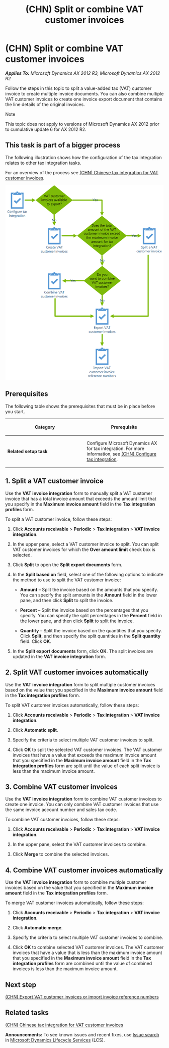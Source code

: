 ﻿---
title: (CHN) Split or combine VAT customer invoices
TOCTitle: (CHN) Split or combine VAT customer invoices
ms:assetid: c65960eb-0b18-445a-8128-7b4dc0502e67
ms:mtpsurl: https://technet.microsoft.com/en-us/library/Dn282393(v=AX.60)
ms:contentKeyID: 54906856
ms.date: 04/18/2014
mtps_version: v=AX.60
f1_keywords:
- China
- CHN
- split invoices
- CN - 00015
- Forms.TaxIntgrExportDocument_CN
- VAT customer invoices
- Forms.TaxIntgrExportDocumentSplit_CN
- merge invoices
- MsDynAx060.Forms.TaxIntgrExportDocument_CN
- MsDynAx060.Forms.TaxIntgrExportDocumentSplit_CN
---

# (CHN) Split or combine VAT customer invoices 


_**Applies To:** Microsoft Dynamics AX 2012 R3, Microsoft Dynamics AX 2012 R2_

Follow the steps in this topic to split a value-added tax (VAT) customer invoice to create multiple invoice documents. You can also combine multiple VAT customer invoices to create one invoice export document that contains the line details of the original invoices.


> [!NOTE]
> <P>This topic does not apply to versions of Microsoft Dynamics AX 2012 prior to cumulative update 6 for AX 2012 R2.</P>



## This task is part of a bigger process

The following illustration shows how the configuration of the tax integration relates to other tax integration tasks.

For an overview of the process see [(CHN) Chinese tax integration for VAT customer invoices](chn-chinese-tax-integration-for-vat-customer-invoices.md).

![Chinese tax integration for VAT customer invoices](images/Dn304990.ChinaTaxIntegration(AX.60).gif "Chinese tax integration for VAT customer invoices")

## Prerequisites

The following table shows the prerequisites that must be in place before you start.

<table>
<colgroup>
<col style="width: 50%" />
<col style="width: 50%" />
</colgroup>
<thead>
<tr class="header">
<th><p>Category</p></th>
<th><p>Prerequisite</p></th>
</tr>
</thead>
<tbody>
<tr class="odd">
<td><p><strong>Related setup task</strong></p></td>
<td><p>Configure Microsoft Dynamics AX for tax integration. For more information, see <a href="chn-configure-tax-integration.md">(CHN) Configure tax integration</a>.</p></td>
</tr>
</tbody>
</table>


## 1\. Split a VAT customer invoice

Use the **VAT invoice integration** form to manually split a VAT customer invoice that has a total invoice amount that exceeds the amount limit that you specify in the **Maximum invoice amount** field in the **Tax integration profiles** form.

To split a VAT customer invoice, follow these steps:

1.  Click **Accounts receivable** \> **Periodic** \> **Tax integration** \> **VAT invoice integration**.

2.  In the upper pane, select a VAT customer invoice to split. You can split VAT customer invoices for which the **Over amount limit** check box is selected.

3.  Click **Split** to open the **Split export documents** form.

4.  In the **Split based on** field, select one of the following options to indicate the method to use to split the VAT customer invoice:
    
      - **Amount** – Split the invoice based on the amounts that you specify. You can specify the split amounts in the **Amount** field in the lower pane, and then click **Split** to split the invoice.
    
      - **Percent** – Split the invoice based on the percentages that you specify. You can specify the split percentages in the **Percent** field in the lower pane, and then click **Split** to split the invoice.
    
      - **Quantity** – Split the invoice based on the quantities that you specify. Click **Split**, and then specify the split quantities in the **Split quantity** field. Click **OK**.

5.  In the **Split export documents** form, click **OK**. The split invoices are updated in the **VAT invoice integration** form.

## 2\. Split VAT customer invoices automatically

Use the **VAT invoice integration** form to split multiple customer invoices based on the value that you specified in the **Maximum invoice amount** field in the **Tax integration profiles** form.

To split VAT customer invoices automatically, follow these steps:

1.  Click **Accounts receivable** \> **Periodic** \> **Tax integration** \> **VAT invoice integration**.

2.  Click **Automatic split**.

3.  Specify the criteria to select multiple VAT customer invoices to split.

4.  Click **OK** to split the selected VAT customer invoices. The VAT customer invoices that have a value that exceeds the maximum invoice amount that you specified in the **Maximum invoice amount** field in the **Tax integration profiles** form are split until the value of each split invoice is less than the maximum invoice amount.

## 3\. Combine VAT customer invoices

Use the **VAT invoice integration** form to combine VAT customer invoices to create one invoice. You can only combine VAT customer invoices that use the same invoice account number and sales tax code.

To combine VAT customer invoices, follow these steps:

1.  Click **Accounts receivable** \> **Periodic** \> **Tax integration** \> **VAT invoice integration**.

2.  In the upper pane, select the VAT customer invoices to combine.

3.  Click **Merge** to combine the selected invoices.

## 4\. Combine VAT customer invoices automatically

Use the **VAT invoice integration** form to combine multiple customer invoices based on the value that you specified in the **Maximum invoice amount** field in the **Tax integration profiles** form.

To merge VAT customer invoices automatically, follow these steps:

1.  Click **Accounts receivable** \> **Periodic** \> **Tax integration** \> **VAT invoice integration**.

2.  Click **Automatic merge**.

3.  Specify the criteria to select multiple VAT customer invoices to combine.

4.  Click **OK** to combine selected VAT customer invoices. The VAT customer invoices that have a value that is less than the maximum invoice amount that you specified in the **Maximum invoice amount** field in the **Tax integration profiles** form are combined until the value of combined invoices is less than the maximum invoice amount.

## Next step

[(CHN) Export VAT customer invoices or import invoice reference numbers](chn-export-vat-customer-invoices-or-import-invoice-reference-numbers.md)

## Related tasks

[(CHN) Chinese tax integration for VAT customer invoices](chn-chinese-tax-integration-for-vat-customer-invoices.md)

  
**Announcements:** To see known issues and recent fixes, use [Issue search](http://go.microsoft.com/fwlink/?linkid=389258) in [Microsoft Dynamics Lifecycle Services](http://go.microsoft.com/fwlink/?linkid=306505) (LCS).

